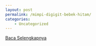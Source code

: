 ```yaml
---
layout: post
permalink: /mimpi-digigit-bebek-hitam/
categories:
    - Uncategorized
---
```


[Baca Selengkapnya](/04)